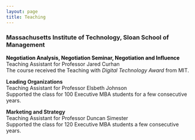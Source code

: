 ```yaml
---
layout: page
title: Teaching
---
```



### Massachusetts Institute of Technology, Sloan School of Management

<span style="color:#000000"><b>Negotiation Analysis, Negotiation Seminar, Negotiation and Influence</b></span><br>
Teaching Assistant for Professor Jared Curhan<br>
The course received the Teaching with _Digital Technology Award_ from MIT.

__Leading Organizations__ <br>
Teaching Assistant for Professor Elsbeth Johnson <br>
Supported the class for 100 Executive MBA students for a few consecutive years.

__Marketing and Strategy__ <br>
Teaching Assistant for Professor Duncan Simester <br>
Supported the class for 120 Executive MBA students a few consecutive years.

